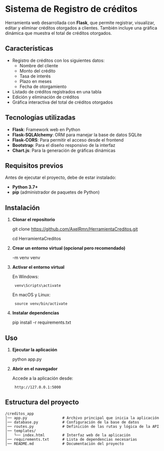 # Sistema de Registro de créditos
Herramienta web desarrollada con **Flask**, que permite registrar, visualizar, editar y eliminar créditos otorgados a clientes. También incluye una gráfica dinámica que muestra el total de créditos otorgados.

## Características
- Registro de créditos con los siguientes datos:
  - Nombre del cliente
  - Monto del crédito
  - Tasa de interés
  - Plazo en meses
  - Fecha de otorgamiento
- Listado de créditos registrados en una tabla
- Edición y eliminación de créditos
- Gráfica interactiva del total de créditos otorgados

## Tecnologías utilizadas
- **Flask**: Framework web en Python
- **Flask-SQLAlchemy**: ORM para manejar la base de datos SQLite
- **Flask-CORS**: Para permitir el acceso desde el frontend
- **Bootstrap**: Para el diseño responsivo de la interfaz
- **Chart.js**: Para la generación de gráficas dinámicas

## Requisitos previos
Antes de ejecutar el proyecto, debe de estar instalado:
- **Python 3.7+**
- **pip** (administrador de paquetes de Python)

## Instalación
1. **Clonar el repositorio**

   git clone https://github.com/AxelRmn/HerramientaCreditos.git
   
   cd HerramientaCreditos

3. **Crear un entorno virtual (opcional pero recomendado)**

    -m venv venv

4. **Activar el entorno virtual**

    En Windows:
   
        venv\Scripts\activate
   
    En macOS y Linux:
   
        source venv/bin/activate

5. **Instalar dependencias**

    pip install -r requirements.txt

## Uso
1. **Ejecutar la aplicación**

    python app.py

2. **Abrir en el navegador**

    Accede a la aplicación desde:
   
        http://127.0.0.1:5000


## Estructura del proyecto
    /creditos_app
    │── app.py                # Archivo principal que inicia la aplicación
    │── database.py           # Configuración de la base de datos
    │── routes.py             # Definición de las rutas y lógica de la API
    │── templates/
    │   └── index.html        # Interfaz web de la aplicación
    │── requirements.txt      # Lista de dependencias necesarias
    │── README.md             # Documentación del proyecto
